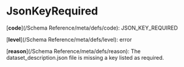 # JsonKeyRequired

[**code**](/Schema Reference/meta/defs/code): JSON_KEY_REQUIRED

[**level**](/Schema Reference/meta/defs/level): error

[**reason**](/Schema Reference/meta/defs/reason): The dataset_description.json file is missing a key listed as required.